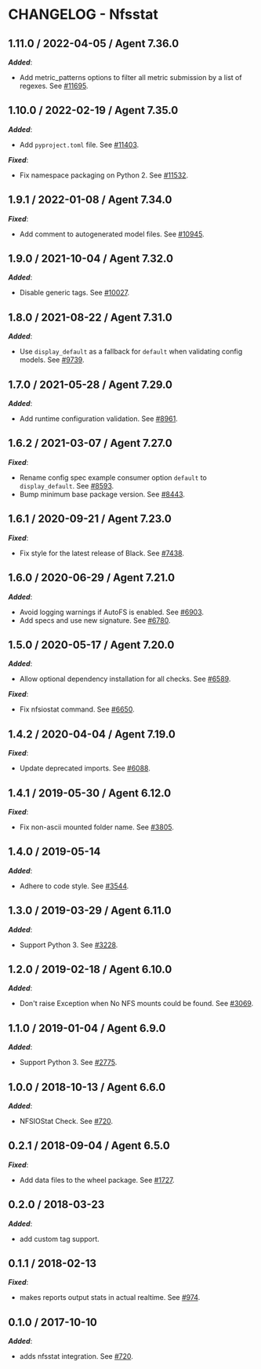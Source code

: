 # CHANGELOG - Nfsstat

## 1.11.0 / 2022-04-05 / Agent 7.36.0

***Added***: 

* Add metric_patterns options to filter all metric submission by a list of regexes. See [#11695](https://github.com/DataDog/integrations-core/pull/11695).


## 1.10.0 / 2022-02-19 / Agent 7.35.0

***Added***: 

* Add `pyproject.toml` file. See [#11403](https://github.com/DataDog/integrations-core/pull/11403).

***Fixed***: 

* Fix namespace packaging on Python 2. See [#11532](https://github.com/DataDog/integrations-core/pull/11532).


## 1.9.1 / 2022-01-08 / Agent 7.34.0

***Fixed***: 

* Add comment to autogenerated model files. See [#10945](https://github.com/DataDog/integrations-core/pull/10945).


## 1.9.0 / 2021-10-04 / Agent 7.32.0

***Added***: 

* Disable generic tags. See [#10027](https://github.com/DataDog/integrations-core/pull/10027).


## 1.8.0 / 2021-08-22 / Agent 7.31.0

***Added***: 

* Use `display_default` as a fallback for `default` when validating config models. See [#9739](https://github.com/DataDog/integrations-core/pull/9739).


## 1.7.0 / 2021-05-28 / Agent 7.29.0

***Added***: 

* Add runtime configuration validation. See [#8961](https://github.com/DataDog/integrations-core/pull/8961).


## 1.6.2 / 2021-03-07 / Agent 7.27.0

***Fixed***: 

* Rename config spec example consumer option `default` to `display_default`. See [#8593](https://github.com/DataDog/integrations-core/pull/8593).
* Bump minimum base package version. See [#8443](https://github.com/DataDog/integrations-core/pull/8443).


## 1.6.1 / 2020-09-21 / Agent 7.23.0

***Fixed***: 

* Fix style for the latest release of Black. See [#7438](https://github.com/DataDog/integrations-core/pull/7438).


## 1.6.0 / 2020-06-29 / Agent 7.21.0

***Added***: 

* Avoid logging warnings if AutoFS is enabled. See [#6903](https://github.com/DataDog/integrations-core/pull/6903).
* Add specs and use new signature. See [#6780](https://github.com/DataDog/integrations-core/pull/6780).


## 1.5.0 / 2020-05-17 / Agent 7.20.0

***Added***: 

* Allow optional dependency installation for all checks. See [#6589](https://github.com/DataDog/integrations-core/pull/6589).

***Fixed***: 

* Fix nfsiostat command. See [#6650](https://github.com/DataDog/integrations-core/pull/6650).


## 1.4.2 / 2020-04-04 / Agent 7.19.0

***Fixed***: 

* Update deprecated imports. See [#6088](https://github.com/DataDog/integrations-core/pull/6088).


## 1.4.1 / 2019-05-30 / Agent 6.12.0

***Fixed***: 

* Fix non-ascii mounted folder name. See [#3805](https://github.com/DataDog/integrations-core/pull/3805).


## 1.4.0 / 2019-05-14

***Added***: 

* Adhere to code style. See [#3544](https://github.com/DataDog/integrations-core/pull/3544).


## 1.3.0 / 2019-03-29 / Agent 6.11.0

***Added***: 

* Support Python 3. See [#3228](https://github.com/DataDog/integrations-core/pull/3228).


## 1.2.0 / 2019-02-18 / Agent 6.10.0

***Added***: 

* Don't raise Exception when No NFS mounts could be found. See [#3069](https://github.com/DataDog/integrations-core/pull/3069).


## 1.1.0 / 2019-01-04 / Agent 6.9.0

***Added***: 

* Support Python 3. See [#2775](https://github.com/DataDog/integrations-core/pull/2775).


## 1.0.0 / 2018-10-13 / Agent 6.6.0

***Added***: 

* NFSIOStat Check. See [#720](https://github.com/DataDog/integrations-core/pull/720).


## 0.2.1 / 2018-09-04 / Agent 6.5.0

***Fixed***: 

* Add data files to the wheel package. See [#1727](https://github.com/DataDog/integrations-core/pull/1727).


## 0.2.0 / 2018-03-23

***Added***: 

* add custom tag support.


## 0.1.1 / 2018-02-13

***Fixed***: 

* makes reports output stats in actual realtime. See [#974](https://github.com/DataDog/integrations-core/pull/974).


## 0.1.0 / 2017-10-10

***Added***: 

* adds nfsstat integration. See [#720](https://github.com/DataDog/integrations-core/issues/720).

